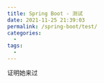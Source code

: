 ```yaml
---
title: Spring Boot - 测试
date: 2021-11-25 21:39:03
permalink: /spring-boot/test/
categories:
  - 
tags: 
  - 
---
```


证明她来过